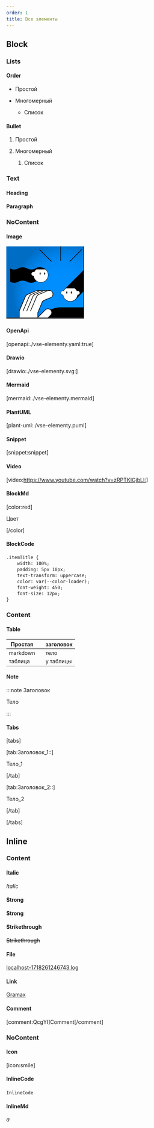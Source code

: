 ```yaml
---
order: 1
title: Все элементы
---
```


## Block

### Lists

#### Order

-  Простой

-  Многомерный

   -  Список

#### Bullet

1. Простой

2. Многомерный

   1. Список

### Text

#### Heading

#### Paragraph

### NoContent

#### Image

![](./vse-elementy.png)

#### OpenApi

[openapi:./vse-elementy.yaml:true]

#### Drawio

[drawio:./vse-elementy.svg:]

#### Mermaid

[mermaid:./vse-elementy.mermaid]

#### PlantUML

[plant-uml:./vse-elementy.puml]

#### Snippet

[snippet:snippet]

#### Video

[video:https://www.youtube.com/watch?v=zRPTKIGjbLI:]

#### BlockMd

[color:red]

Цвет

[/color]

#### BlockCode

```
.itemTitle {
	width: 100%;
	padding: 5px 10px;
	text-transform: uppercase;
	color: var(--color-loader);
	font-weight: 450;
	font-size: 12px;
}
```

### Content

#### Table

| Простая  |   | заголовок |
|----------|---|-----------|
| markdown |   | тело      |
| таблица  |   | у таблицы |

#### Note

:::note Заголовок

Тело

:::

#### Tabs

[tabs]

[tab:Заголовок_1::]

Тело\_1

[/tab]

[tab:Заголовок_2::]

Тело\_2

[/tab]

[/tabs]

## Inline

### Content

#### Italic

*Italic*

#### Strong

**Strong**

#### Strikethrough

~~Strikethrough~~

#### File

[localhost-1718261246743.log](./localhost-1718261246743-2.log)

#### Link

[Gramax](https://ics-it.gram.ax/)

#### Comment

[comment:QcgYI]Comment[/comment]

### NoContent

#### Icon

[icon:smile]

#### InlineCode

`InlineCode`

#### InlineMd

$a$